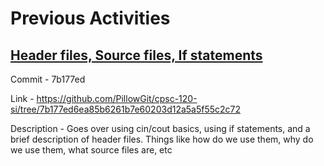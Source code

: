 # Previous Activities
## [Header files, Source files, If statements](https://github.com/PillowGit/cpsc-120-si/tree/7b177ed6ea85b6261b7e60203d12a5a5f55c2c72)
Commit - 7b177ed

Link - https://github.com/PillowGit/cpsc-120-si/tree/7b177ed6ea85b6261b7e60203d12a5a5f55c2c72

Description - Goes over using cin/cout basics, using if statements, and a brief description of header files. Things like how do we use them, why do we use them, what source files are, etc
